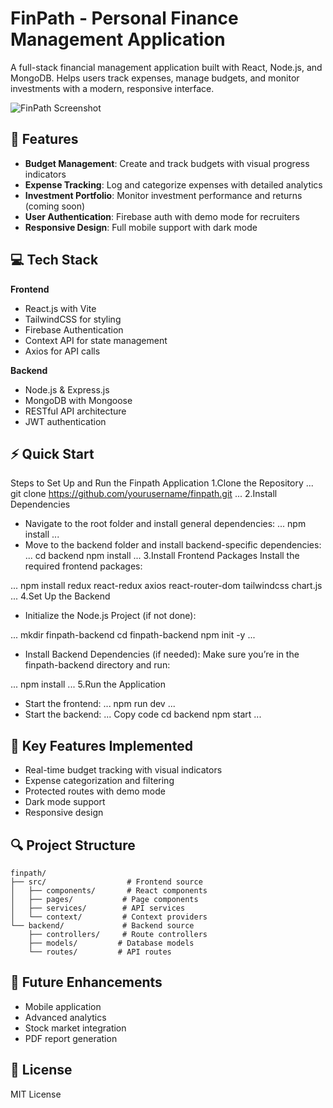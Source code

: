 # FinPath - Personal Finance Management Application

A full-stack financial management application built with React, Node.js, and MongoDB. Helps users track expenses, manage budgets, and monitor investments with a modern, responsive interface.

![FinPath Screenshot](screenshot_url)

## 🚀 Features

- **Budget Management**: Create and track budgets with visual progress indicators
- **Expense Tracking**: Log and categorize expenses with detailed analytics
- **Investment Portfolio**: Monitor investment performance and returns (coming soon)
- **User Authentication**: Firebase auth with demo mode for recruiters
- **Responsive Design**: Full mobile support with dark mode

## 💻 Tech Stack

**Frontend**
- React.js with Vite
- TailwindCSS for styling
- Firebase Authentication
- Context API for state management
- Axios for API calls

**Backend**
- Node.js & Express.js
- MongoDB with Mongoose
- RESTful API architecture
- JWT authentication

## ⚡ Quick Start

Steps to Set Up and Run the Finpath Application
1.Clone the Repository
...
git clone https://github.com/yourusername/finpath.git
...
2.Install Dependencies

- Navigate to the root folder and install general dependencies:
...
npm install
...
- Move to the backend folder and install backend-specific dependencies:
...
cd backend
npm install
...
3.Install Frontend Packages Install the required frontend packages:

...
npm install redux react-redux axios react-router-dom tailwindcss chart.js
...
4.Set Up the Backend

- Initialize the Node.js Project (if not done):

...
mkdir finpath-backend
cd finpath-backend
npm init -y
...
- Install Backend Dependencies (if needed): Make sure you’re in the finpath-backend directory and run:

...
npm install
...
5.Run the Application

- Start the frontend:
...
npm run dev
...
- Start the backend:
...
Copy code
cd backend
npm start
...

## 🌟 Key Features Implemented

- Real-time budget tracking with visual indicators
- Expense categorization and filtering
- Protected routes with demo mode
- Dark mode support
- Responsive design

## 🔍 Project Structure

```
finpath/
├── src/                  # Frontend source
│   ├── components/       # React components
│   ├── pages/           # Page components
│   ├── services/        # API services
│   └── context/         # Context providers
└── backend/             # Backend source
    ├── controllers/     # Route controllers
    ├── models/         # Database models
    └── routes/         # API routes
```

## 🎯 Future Enhancements

- Mobile application
- Advanced analytics
- Stock market integration
- PDF report generation



## 📝 License

MIT License







